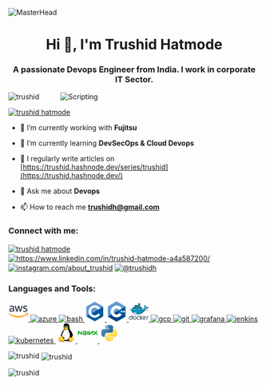 ![MasterHead](https://www.globalsign.com/application/files/8716/8451/0374/Devsecops_GIF.gif)
<h1 align="center">Hi 👋, I'm Trushid Hatmode</h1>
<h3 align="center">A passionate Devops Engineer from India. I work in corporate IT Sector.</h3>
<img align="right" alt="Scripting" width="400" src="https://cdn.dribbble.com/userupload/7725640/file/original-a2b82ab8779ece4c49df3672f7753ccb.gif">

<p align="left"> <img src="https://komarev.com/ghpvc/?username=trushid&label=Profile%20views&color=0e75b6&style=flat" alt="trushid" /> </p>

<p align="left"> <a href="https://twitter.com/trushid hatmode" target="blank"><img src="https://img.shields.io/twitter/follow/trushid hatmode?logo=twitter&style=for-the-badge" alt="trushid hatmode" /></a> </p>

- 🔭 I’m currently working with **Fujitsu**

- 🌱 I’m currently learning **DevSecOps & Cloud Devops**

- 📝 I regularly write articles on [https://trushid.hashnode.dev/series/trushid](https://trushid.hashnode.dev/)

- 💬 Ask me about **Devops**

- 📫 How to reach me **trushidh@gmail.com**

<h3 align="left">Connect with me:</h3>   
<p align="left">
<a href="https://x.com/TrushidH?t=eK6ZzfRdZ3TTT2yqjDzkNQ&s=09" target="blank"><img align="center" src="https://raw.githubusercontent.com/rahuldkjain/github-profile-readme-generator/master/src/images/icons/Social/twitter.svg" alt="trushid hatmode" height="30" width="40" /></a>
<a href="https://www.linkedin.com/in/trushid-hatmode-a4a587200/" target="blank"><img align="center" src="https://raw.githubusercontent.com/rahuldkjain/github-profile-readme-generator/master/src/images/icons/Social/linked-in-alt.svg" alt="https://www.linkedin.com/in/trushid-hatmode-a4a587200/" height="30" width="40" /></a>
<a href="https://instagram.com/about_trushid" target="blank"><img align="center" src="https://raw.githubusercontent.com/rahuldkjain/github-profile-readme-generator/master/src/images/icons/Social/instagram.svg" alt="instagram.com/about_trushid" height="30" width="40" /></a>
<a href="https://hashnode.com/@trushidh" target="blank"><img align="center" src="https://raw.githubusercontent.com/rahuldkjain/github-profile-readme-generator/master/src/images/icons/Social/hashnode.svg" alt="@trushidh" height="30" width="40" /></a>
</p>

<h3 align="left">Languages and Tools:</h3>
<p align="left"> <a href="https://aws.amazon.com" target="_blank" rel="noreferrer"> <img src="https://raw.githubusercontent.com/devicons/devicon/master/icons/amazonwebservices/amazonwebservices-original-wordmark.svg" alt="aws" width="40" height="40"/> </a> <a href="https://azure.microsoft.com/en-in/" target="_blank" rel="noreferrer"> <img src="https://www.vectorlogo.zone/logos/microsoft_azure/microsoft_azure-icon.svg" alt="azure" width="40" height="40"/> </a> <a href="https://www.gnu.org/software/bash/" target="_blank" rel="noreferrer"> <img src="https://www.vectorlogo.zone/logos/gnu_bash/gnu_bash-icon.svg" alt="bash" width="40" height="40"/> </a> <a href="https://www.cprogramming.com/" target="_blank" rel="noreferrer"> <img src="https://raw.githubusercontent.com/devicons/devicon/master/icons/c/c-original.svg" alt="c" width="40" height="40"/> </a> <a href="https://www.w3schools.com/cpp/" target="_blank" rel="noreferrer"> <img src="https://raw.githubusercontent.com/devicons/devicon/master/icons/cplusplus/cplusplus-original.svg" alt="cplusplus" width="40" height="40"/> </a> <a href="https://www.docker.com/" target="_blank" rel="noreferrer"> <img src="https://raw.githubusercontent.com/devicons/devicon/master/icons/docker/docker-original-wordmark.svg" alt="docker" width="40" height="40"/> </a> <a href="https://cloud.google.com" target="_blank" rel="noreferrer"> <img src="https://www.vectorlogo.zone/logos/google_cloud/google_cloud-icon.svg" alt="gcp" width="40" height="40"/> </a> <a href="https://git-scm.com/" target="_blank" rel="noreferrer"> <img src="https://www.vectorlogo.zone/logos/git-scm/git-scm-icon.svg" alt="git" width="40" height="40"/> </a> <a href="https://grafana.com" target="_blank" rel="noreferrer"> <img src="https://www.vectorlogo.zone/logos/grafana/grafana-icon.svg" alt="grafana" width="40" height="40"/> </a> <a href="https://www.jenkins.io" target="_blank" rel="noreferrer"> <img src="https://www.vectorlogo.zone/logos/jenkins/jenkins-icon.svg" alt="jenkins" width="40" height="40"/> </a> <a href="https://kubernetes.io" target="_blank" rel="noreferrer"> <img src="https://www.vectorlogo.zone/logos/kubernetes/kubernetes-icon.svg" alt="kubernetes" width="40" height="40"/> </a> <a href="https://www.linux.org/" target="_blank" rel="noreferrer"> <img src="https://raw.githubusercontent.com/devicons/devicon/master/icons/linux/linux-original.svg" alt="linux" width="40" height="40"/> </a> <a href="https://www.nginx.com" target="_blank" rel="noreferrer"> <img src="https://raw.githubusercontent.com/devicons/devicon/master/icons/nginx/nginx-original.svg" alt="nginx" width="40" height="40"/> </a> <a href="https://www.python.org" target="_blank" rel="noreferrer"> <img src="https://raw.githubusercontent.com/devicons/devicon/master/icons/python/python-original.svg" alt="python" width="40" height="40"/> </a> </p>

<p><img align="left" src="https://github-readme-stats.vercel.app/api/top-langs?username=trushid&show_icons=true&locale=en&layout=compact" alt="trushid" /></p>

<p>&nbsp;<img align="center" src="https://github-readme-stats.vercel.app/api?username=trushid&show_icons=true&locale=en" alt="trushid" /></p>

<p><img align="center" src="https://github-readme-streak-stats.herokuapp.com/?user=trushid&" alt="trushid" /></p>
